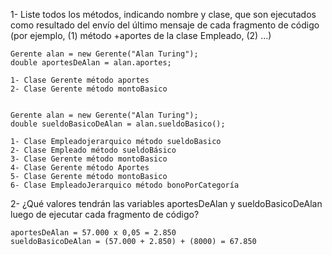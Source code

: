 1- Liste todos los métodos, indicando nombre y clase, que son ejecutados como resultado del envío del último mensaje de cada fragmento de código (por ejemplo, (1) método +aportes de la clase Empleado, (2) ...)
   
    Gerente alan = new Gerente("Alan Turing");
    double aportesDeAlan = alan.aportes;

    1- Clase Gerente método aportes
	2- Clase Gerente método montoBasico
    

    Gerente alan = new Gerente("Alan Turing");
    double sueldoBasicoDeAlan = alan.sueldoBasico();

    1- Clase Empleadojerarquico método sueldoBasico
	2- Clase Empleado método sueldoBásico
	3- Clase Gerente método montoBasico
	4- Clase Gerente método Aportes
	5- Clase Gerente método montoBasico
	6- Clase EmpleadoJerarquico método bonoPorCategoría

2- ¿Qué valores tendrán las variables aportesDeAlan y sueldoBasicoDeAlan luego de ejecutar cada fragmento de código?

    aportesDeAlan = 57.000 x 0,05 = 2.850
    sueldoBasicoDeAlan = (57.000 + 2.850) + (8000) = 67.850
